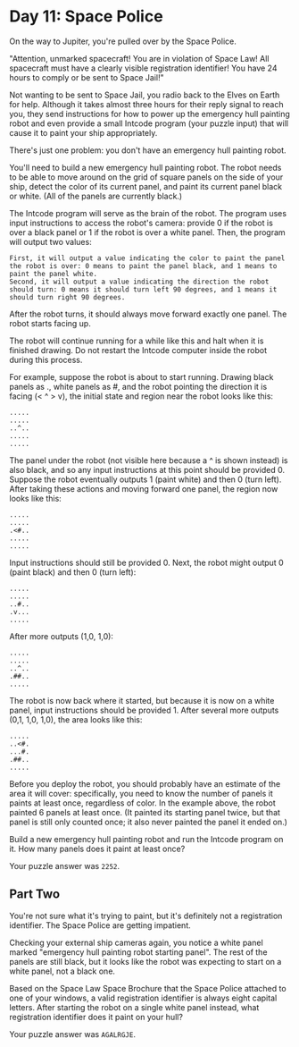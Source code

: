 # Day 11: Space Police

On the way to Jupiter, you're pulled over by the Space Police.

"Attention, unmarked spacecraft! You are in violation of Space Law! All spacecraft must have a clearly visible registration identifier! You have 24 hours to comply or be sent to Space Jail!"

Not wanting to be sent to Space Jail, you radio back to the Elves on Earth for help. Although it takes almost three hours for their reply signal to reach you, they send instructions for how to power up the emergency hull painting robot and even provide a small Intcode program (your puzzle input) that will cause it to paint your ship appropriately.

There's just one problem: you don't have an emergency hull painting robot.

You'll need to build a new emergency hull painting robot. The robot needs to be able to move around on the grid of square panels on the side of your ship, detect the color of its current panel, and paint its current panel black or white. (All of the panels are currently black.)

The Intcode program will serve as the brain of the robot. The program uses input instructions to access the robot's camera: provide 0 if the robot is over a black panel or 1 if the robot is over a white panel. Then, the program will output two values:

    First, it will output a value indicating the color to paint the panel the robot is over: 0 means to paint the panel black, and 1 means to paint the panel white.
    Second, it will output a value indicating the direction the robot should turn: 0 means it should turn left 90 degrees, and 1 means it should turn right 90 degrees.

After the robot turns, it should always move forward exactly one panel. The robot starts facing up.

The robot will continue running for a while like this and halt when it is finished drawing. Do not restart the Intcode computer inside the robot during this process.

For example, suppose the robot is about to start running. Drawing black panels as ., white panels as #, and the robot pointing the direction it is facing (< ^ > v), the initial state and region near the robot looks like this:

```
.....
.....
..^..
.....
.....
```

The panel under the robot (not visible here because a ^ is shown instead) is also black, and so any input instructions at this point should be provided 0. Suppose the robot eventually outputs 1 (paint white) and then 0 (turn left). After taking these actions and moving forward one panel, the region now looks like this:

```
.....
.....
.<#..
.....
.....
```

Input instructions should still be provided 0. Next, the robot might output 0 (paint black) and then 0 (turn left):

```
.....
.....
..#..
.v...
.....
```


After more outputs (1,0, 1,0):

```
.....
.....
..^..
.##..
.....
```

The robot is now back where it started, but because it is now on a white panel, input instructions should be provided 1. After several more outputs (0,1, 1,0, 1,0), the area looks like this:

```
.....
..<#.
...#.
.##..
.....
```

Before you deploy the robot, you should probably have an estimate of the area it will cover: specifically, you need to know the number of panels it paints at least once, regardless of color. In the example above, the robot painted 6 panels at least once. (It painted its starting panel twice, but that panel is still only counted once; it also never painted the panel it ended on.)

Build a new emergency hull painting robot and run the Intcode program on it. How many panels does it paint at least once?

Your puzzle answer was `2252`.

## Part Two

You're not sure what it's trying to paint, but it's definitely not a registration identifier. The Space Police are getting impatient.

Checking your external ship cameras again, you notice a white panel marked "emergency hull painting robot starting panel". The rest of the panels are still black, but it looks like the robot was expecting to start on a white panel, not a black one.

Based on the Space Law Space Brochure that the Space Police attached to one of your windows, a valid registration identifier is always eight capital letters. After starting the robot on a single white panel instead, what registration identifier does it paint on your hull?

Your puzzle answer was `AGALRGJE`.